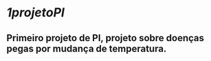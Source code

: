 # ***1projetoPI***
## Primeiro projeto de PI, projeto sobre doenças pegas por mudança de temperatura.

